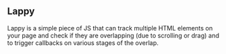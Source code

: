 ## Lappy

Lappy is a simple piece of JS that can track multiple HTML elements on your page and check if they are overlapping (due to scrolling or drag) and to trigger callbacks on various stages of the overlap.